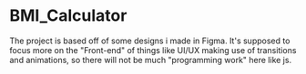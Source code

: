 # BMI_Calculator

The project is based off of some designs i made in Figma. 
It's supposed to focus more on the "Front-end" of things like UI/UX making use of transitions and animations, so there will not be much "programming work" here like js. 
